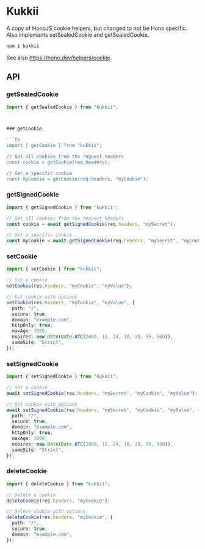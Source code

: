 # Kukkii

A copy of HonoJS cookie helpers, but changed to not be Hono specific. Also implements setSealedCookie and getSealedCookie.

```bash
npm i kukkii
```

See also https://hono.dev/helpers/cookie

## API

### getSealedCookie

```ts
import { getSealedCookie } from "kukkii";



### getCookie

```ts
import { getCookie } from "kukkii";

// Get all cookies from the request headers
const cookie = getCookie(req.headers);

// Get a specific cookie
const myCookie = getCookie(req.headers, "myCookie");
```

### getSignedCookie

```ts
import { getSignedCookie } from "kukkii";

// Get all cookies from the request headers
const cookie = await getSignedCookie(req.headers, "mySecret");

// Get a specific cookie
const myCookie = await getSignedCookie(req.headers, "mySecret", "myCookie");
```

### setCookie

```ts
import { setCookie } from "kukkii";

// Set a cookie
setCookie(res.headers, "myCookie", "myValue");

// Set cookie with options
setCookie(res.headers, "myCookie", "myValue", {
  path: "/",
  secure: true,
  domain: "example.com",
  httpOnly: true,
  maxAge: 1000,
  expires: new Date(Date.UTC(2000, 11, 24, 10, 30, 59, 900)),
  sameSite: "Strict",
});
```

### setSignedCookie

```ts
import { setSignedCookie } from "kukkii";

// Set a cookie
await setSignedCookie(res.headers, "mySecret", "myCookie", "myValue");

// Set cookie with options
await setSignedCookie(res.headers, "mySecret", "myCookie", "myValue", {
  path: "/",
  secure: true,
  domain: "example.com",
  httpOnly: true,
  maxAge: 1000,
  expires: new Date(Date.UTC(2000, 11, 24, 10, 30, 59, 900)),
  sameSite: "Strict",
});
```

### deleteCookie

```ts
import { deleteCookie } from "kukkii";

// Delete a cookie
deleteCookie(res.headers, "myCookie");

// Delete cookie with options
deleteCookie(res.headers, "myCookie", {
  path: "/",
  secure: true,
  domain: "example.com",
});
```
